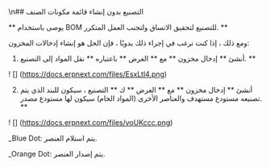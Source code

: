 \n## التصنيع بدون إنشاء قائمة مكونات الصنف

** يوصى باستخدام BOM للتصنيع لتحقيق الاتساق ولتجنب العمل المتكرر. **

ومع ذلك ، إذا كنت ترغب في إجراء ذلك يدويًا ، فإن الحل هو إنشاء إدخالات المخزون:

1) أنشئ ** إدخال مخزون ** مع ** الغرض ** باعتباره ** نقل المواد إلى التصنيع. **

! [] (https://docs.erpnext.com/files/EsxLtl4.png)

2) أنشئ ** إدخال مخزون ** مع ** الغرض ** ك ** التصنيع ، سيكون للبند الذي يتم تصنيعه مستودع مستهدف والعناصر الأخرى (المواد الخام) سيكون لها مستودع مصدر. **

! [] (https://docs.erpnext.com/files/voUKccc.png)

_Blue Dot: يتم استلام العنصر.

_Orange Dot: يتم إصدار العنصر.